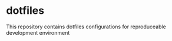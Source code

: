 # dotfiles
This repository contains dotfiles configurations for reproduceable development environment
